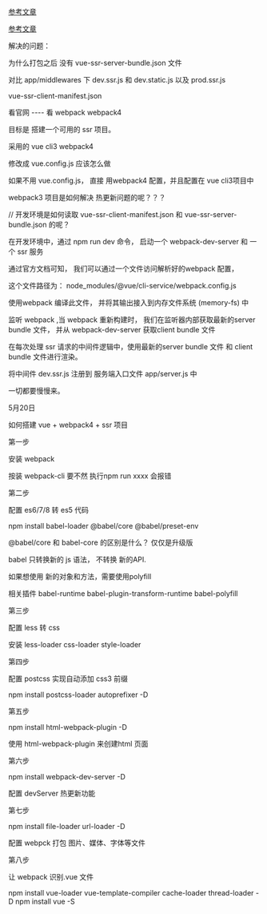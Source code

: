 [参考文章](https://segmentfault.com/a/1190000012440041)

[参考文章](https://juejin.im/post/5cee8808f265da1b8f1aa45e)

解决的问题：

为什么打包之后 没有 vue-ssr-server-bundle.json 文件

对比 app/middlewares 下  dev.ssr.js 和 dev.static.js 以及 prod.ssr.js


<!-- vue-ssr-client-manifest.json -->

vue-ssr-client-manifest.json

看官网     ----   看 webpack  webpack4

目标是 搭建一个可用的 ssr 项目。

采用的 vue cli3 webpack4

修改成 vue.config.js 应该怎么做

如果不用 vue.config.js， 直接 用webpack4 配置，并且配置在 vue cli3项目中

webpack3 项目是如何解决 热更新问题的呢？？？

// 开发环境是如何读取 vue-ssr-client-manifest.json 和 vue-ssr-server-bundle.json 的呢？


在开发环境中，通过 npm run dev 命令， 启动一个 webpack-dev-server 和 一个 ssr 服务

通过官方文档可知， 我们可以通过一个文件访问解析好的webpack 配置，

这个文件路径为： node_modules/@vue/cli-service/webpack.config.js

使用webpack 编译此文件， 并将其输出接入到内存文件系统 (memory-fs) 中

监听 webpack ,当 webpack 重新构建时， 我们在监听器内部获取最新的server bundle 文件， 并从 webpack-dev-server 获取client bundle 文件

在每次处理 ssr 请求的中间件逻辑中，使用最新的server bundle 文件 和 client bundle 文件进行渲染。

将中间件 dev.ssr.js 注册到 服务端入口文件  app/server.js 中


一切都要慢慢来。

5月20日

如何搭建 vue + webpack4 + ssr 项目

第一步

安装 webpack 

按装 webpack-cli
要不然  执行npm run xxxx 会报错

第二步

配置 es6/7/8 转 es5 代码

npm install babel-loader @babel/core @babel/preset-env

@babel/core 和 babel-core 的区别是什么？ 仅仅是升级版

babel 只转换新的 js 语法， 不转换 新的API.

如果想使用 新的对象和方法，需要使用polyfill

相关插件
babel-runtime
babel-plugin-transform-runtime
babel-polyfill

第三步

配置 less 转 css

安装 less-loader css-loader style-loader 

第四步

配置 postcss 实现自动添加 css3 前缀

npm install postcss-loader autoprefixer -D

第五步

npm install html-webpack-plugin -D

使用 html-webpack-plugin 来创建html 页面

第六步

npm install webpack-dev-server -D

配置 devServer 热更新功能

第七步

npm install file-loader url-loader -D

配置 webpck 打包 图片、媒体、字体等文件


第八步

让 webpack 识别.vue 文件

npm install vue-loader vue-template-compiler cache-loader thread-loader -D
npm install vue -S
